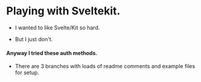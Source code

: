 # Playing with Sveltekit.

- I wanted to like Svelte/Kit so hard.

- But I just don't.

#### Anyway I tried these auth methods.

- There are 3 branches with loads of readme comments and example files for setup.